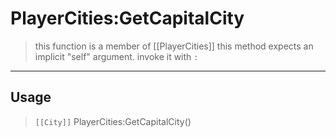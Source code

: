# PlayerCities:GetCapitalCity
> this function is a member of [[PlayerCities]]
> this method expects an implicit "self" argument. invoke it with `:`
-----
## Usage
> <code>[[City]]</code> PlayerCities:GetCapitalCity()
